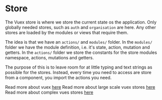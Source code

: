 # Store

The Vuex store is where we store the current state os the application.
Only globally needed stores, such as `auth` and `organisation` are here.
Any other stores are loaded by the modules or views that require them.

The idea is that we have an `actions/` and `modules/` folder. In the
`modules/` folder we have the module definition, i.e. it's state, action,
mutation and getters. In the `actions/` folder we store the constants
for the store modules namespace, actions, mutations and getters.

The purpose of this is to leave room for at little typing and text
strings as possible for the stores. Instead, every time you need to
access are store from a component, you import the actions you need.

Read more about vuex [here](https://vuex.vuejs.org/)
Read more about large scale vuex stores [here](https://medium.com/3yourmind/large-scale-vuex-application-structures-651e44863e2f)
Read more about complex vues stores [here](https://markus.oberlehner.net/blog/how-to-structure-a-complex-vuex-store/)

